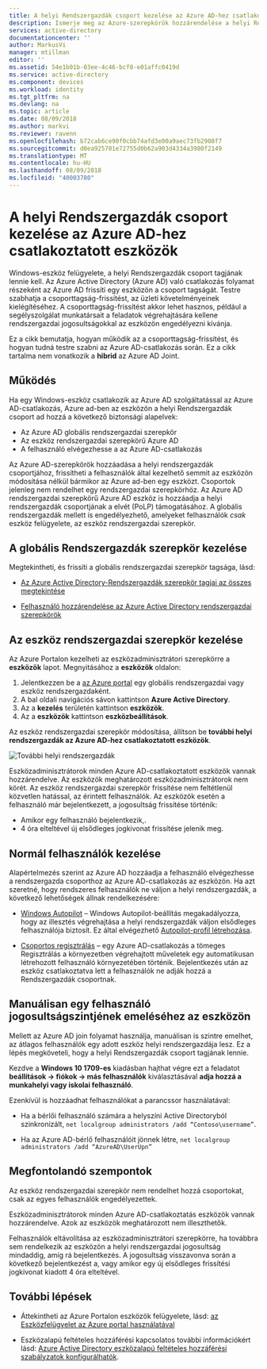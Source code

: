 ```yaml
---
title: A helyi Rendszergazdák csoport kezelése az Azure AD-hez csatlakoztatott eszközök |} A Microsoft Docs
description: Ismerje meg az Azure-szerepkörök hozzárendelése a helyi Rendszergazdák csoport egy Windows-eszköz.
services: active-directory
documentationcenter: ''
author: MarkusVi
manager: mtillman
editor: ''
ms.assetid: 54e1b01b-03ee-4c46-bcf0-e01affc0419d
ms.service: active-directory
ms.component: devices
ms.workload: identity
ms.tgt_pltfrm: na
ms.devlang: na
ms.topic: article
ms.date: 08/09/2018
ms.author: markvi
ms.reviewer: ravenn
ms.openlocfilehash: b72cab6ce90f0cbb74afd3e00a9aec73fb2908f7
ms.sourcegitcommit: d0ea925701e72755d0b62a903d4334a3980f2149
ms.translationtype: MT
ms.contentlocale: hu-HU
ms.lasthandoff: 08/09/2018
ms.locfileid: "40003780"
---
```

# <a name="how-to-manage-the-local-administrators-group-on-azure-ad-joined-devices"></a>A helyi Rendszergazdák csoport kezelése az Azure AD-hez csatlakoztatott eszközök

Windows-eszköz felügyelete, a helyi Rendszergazdák csoport tagjának lennie kell. Az Azure Active Directory (Azure AD) való csatlakozás folyamat részeként az Azure AD frissíti egy eszközön a csoport tagságát. Testre szabhatja a csoporttagság-frissítést, az üzleti követelményeinek kielégítéséhez. A csoporttagság-frissítést akkor lehet hasznos, például a segélyszolgálat munkatársait a feladatok végrehajtására kellene rendszergazdai jogosultságokkal az eszközön engedélyezni kívánja.

Ez a cikk bemutatja, hogyan működik az a csoporttagság-frissítést, és hogyan tudná testre szabni az Azure AD-csatlakozás során. Ez a cikk tartalma nem vonatkozik a **hibrid** az Azure AD Joint.


## <a name="how-it-works"></a>Működés

Ha egy Windows-eszköz csatlakozik az Azure AD szolgáltatással az Azure AD-csatlakozás, Azure ad-ben az eszközön a helyi Rendszergazdák csoport ad hozzá a következő biztonsági alapelvek:

- Az Azure AD globális rendszergazdai szerepkör
- Az eszköz rendszergazdai szerepkörű Azure AD 
- A felhasználó elvégezhesse a az Azure AD-csatlakozás   

Az Azure AD-szerepkörök hozzáadása a helyi rendszergazdák csoportjához, frissítheti a felhasználók által kezelhető semmit az eszközön módosítása nélkül bármikor az Azure ad-ben egy eszközt. Csoportok jelenleg nem rendelhet egy rendszergazdai szerepkörhöz.
Az Azure AD rendszergazdai szerepkörű Azure AD eszköz is hozzáadja a helyi rendszergazdák csoportjának a elvét (PoLP) támogatásához. A globális rendszergazdák mellett is engedélyezhető, amelyeket felhasználók *csak* eszköz felügyelete, az eszköz rendszergazdai szerepkör. 


## <a name="manage-the-global-administrators-role"></a>A globális Rendszergazdák szerepkör kezelése

Megtekintheti, és frissíti a globális rendszergazdai szerepkör tagsága, lásd:

- [Az Azure Active Directory-Rendszergazdák szerepkör tagjai az összes megtekintése](../users-groups-roles/directory-manage-roles-portal.md)

- [Felhasználó hozzárendelése az Azure Active Directory rendszergazdai szerepkörök](../fundamentals/active-directory-users-assign-role-azure-portal.md)


## <a name="manage-the-device-administrator-role"></a>Az eszköz rendszergazdai szerepkör kezelése 

Az Azure Portalon kezelheti az eszközadminisztrátori szerepkörre a **eszközök** lapot. Megnyitásához a **eszközök** oldalon:

1. Jelentkezzen be a [az Azure portal](https://portal.azure.com) egy globális rendszergazdai vagy eszköz rendszergazdaként.
2. A bal oldali navigációs sávon kattintson **Azure Active Directory**. 
3. Az a **kezelés** területén kattintson **eszközök**.
4. Az a **eszközök** kattintson **eszközbeállítások**.

Az eszköz rendszergazdai szerepkör módosítása, állítson be **további helyi rendszergazdák az Azure AD-hez csatlakoztatott eszközök**.  

![További helyi rendszergazdák](./media/assign-local-admin/10.png)

 
Eszközadminisztrátorok minden Azure AD-csatlakoztatott eszközök vannak hozzárendelve. Az eszközök meghatározott eszközadminisztrátorok nem körét. Az eszköz rendszergazdai szerepkör frissítése nem feltétlenül közvetlen hatással, az érintett felhasználók. Az eszközök esetén a felhasználó már bejelentkezett, a jogosultság frissítése történik:
     

- Amikor egy felhasználó bejelentkezik,.
- 4 óra elteltével új elsődleges jogkivonat frissítése jelenik meg. 




## <a name="manage-regular-users"></a>Normál felhasználók kezelése

Alapértelmezés szerint az Azure AD hozzáadja a felhasználó elvégezhesse a rendszergazda csoporthoz az Azure AD-csatlakozás az eszközön. Ha azt szeretné, hogy rendszeres felhasználók ne váljon a helyi rendszergazdák, a következő lehetőségek állnak rendelkezésére:

- [Windows Autopilot](https://docs.microsoft.com/windows/deployment/windows-autopilot/windows-10-autopilot) – Windows Autopilot-beállítás megakadályozza, hogy az illesztés végrehajtása a helyi rendszergazdák váljon elsődleges felhasználója biztosít. Ez által elvégezhető [Autopilot-profil létrehozása](https://docs.microsoft.com/intune/enrollment-autopilot#create-an-autopilot-deployment-profile).
 
- [Csoportos regisztrálás](https://docs.microsoft.com/intune/windows-bulk-enroll) – egy Azure AD-csatlakozás a tömeges Regisztrálás a környezetben végrehajtott műveletek egy automatikusan létrehozott felhasználó környezetében történik. Bejelentkezés után az eszköz csatlakoztatva lett a felhasználók ne adják hozzá a Rendszergazdák csoportnak.   



## <a name="manually-elevate-a-user-on-a-device"></a>Manuálisan egy felhasználó jogosultságszintjének emeléséhez az eszközön 

Mellett az Azure AD join folyamat használja, manuálisan is szintre emelhet, az átlagos felhasználók egy adott eszköz helyi rendszergazdája lesz. Ez a lépés megköveteli, hogy a helyi Rendszergazdák csoport tagjának lennie. 

Kezdve a **Windows 10 1709-es** kiadásban hajthat végre ezt a feladatot **beállítások -> fiókok -> más felhasználók** kiválasztásával **adja hozzá a munkahelyi vagy iskolai felhasználó**.
 
Ezenkívül is hozzáadhat felhasználókat a parancssor használatával:

- Ha a bérlői felhasználó számára a helyszíni Active Directoryból szinkronizált, `net localgroup administrators /add “Contoso\username”`.

- Ha az Azure AD-bérlő felhasználóit jönnek létre, `net localgroup administrators /add “AzureAD\UserUpn”`


## <a name="considerations"></a>Megfontolandó szempontok 

Az eszköz rendszergazdai szerepkör nem rendelhet hozzá csoportokat, csak az egyes felhasználók engedélyezettek.

Eszközadminisztrátorok minden Azure AD-csatlakoztatás eszközök vannak hozzárendelve. Azok az eszközök meghatározott nem illeszthetők.

Felhasználók eltávolítása az eszközadminisztrátori szerepkörre, ha továbbra sem rendelkezik az eszközön a helyi rendszergazdai jogosultság mindaddig, amíg rá bejelentkezés. A jogosultság visszavonva során a következő bejelentkezést a, vagy amikor egy új elsődleges frissítési jogkivonat kiadott 4 óra elteltével.



## <a name="next-steps"></a>További lépések

- Áttekintheti az Azure Portalon eszközök felügyelete, lásd: [az Eszközfelügyelet az Azure portal használatával](device-management-azure-portal.md)

- Eszközalapú feltételes hozzáférési kapcsolatos további információkért lásd: [Azure Active Directory eszközalapú feltételes hozzáférési szabályzatok konfigurálhatók](../conditional-access/require-managed-devices.md).


